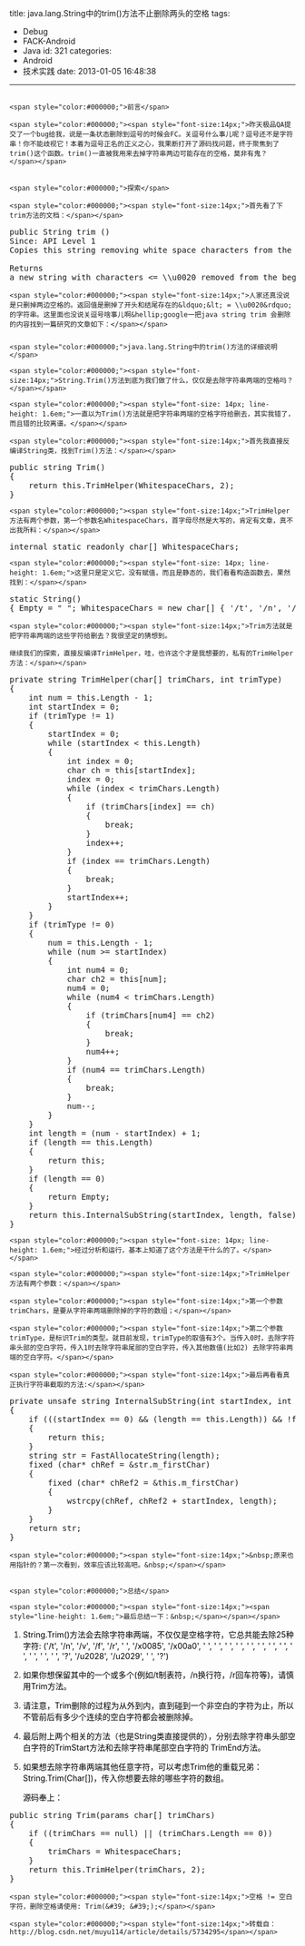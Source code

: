 title: java.lang.String中的trim()方法不止删除两头的空格
tags:
  - Debug
  - FACK-Android
  - Java
id: 321
categories:
  - Android
  - 技术实践
date: 2013-01-05 16:48:38
---

## 
	<span style="color:#000000;">前言</span>

	<span style="color:#000000;"><span style="font-size:14px;">昨天极品QA提交了一个bug给我，说是一条状态删除到逗号的时候会FC。关逗号什么事儿呢？逗号还不是字符串！你不能歧视它！本着为逗号正名的正义之心，我果断打开了源码找问题，终于聚焦到了trim()这个函数。trim()一直被我用来去掉字符串两边可能存在的空格，莫非有鬼？</span></span>

## 
	<span style="color:#000000;">探索</span>

	<span style="color:#000000;"><span style="font-size:14px;">首先看了下trim方法的文档：</span></span>

<pre class="brush:java;">
public String trim () 
Since: API Level 1 
Copies this string removing white space characters from the beginning and end of the string.

Returns
a new string with characters &lt;= \\u0020 removed from the beginning and the end. </pre>

	<span style="color:#000000;"><span style="font-size:14px;">人家还真没说是只删掉两边空格的。返回值是删掉了开头和结尾存在的&ldquo;&lt; = \\u0020&rdquo;的字符串。这里面也没说关逗号啥事儿啊&hellip;google一把java string trim 会删除的内容找到一篇研究的文章如下：</span></span>

### 
	<span style="color:#000000;">java.lang.String中的trim()方法的详细说明</span>

	<span style="color:#000000;"><span style="font-size:14px;">String.Trim()方法到底为我们做了什么，仅仅是去除字符串两端的空格吗？</span></span>

	<span style="color:#000000;"><span style="font-size: 14px; line-height: 1.6em;">一直以为Trim()方法就是把字符串两端的空格字符给删去，其实我错了，而且错的比较离谱。</span></span>

	<span style="color:#000000;"><span style="font-size:14px;">首先我直接反编译String类，找到Trim()方法：</span></span>

<pre class="brush:java;">
public string Trim()
{
    return this.TrimHelper(WhitespaceChars, 2);
}</pre>

	<span style="color:#000000;"><span style="font-size:14px;">TrimHelper方法有两个参数，第一个参数名WhitespaceChars，首字母尽然是大写的，肯定有文章，真不出我所料：</span></span>

<pre class="brush:java;">
internal static readonly char[] WhitespaceChars;</pre>

	<span style="color:#000000;"><span style="font-size: 14px; line-height: 1.6em;">这里只是定义它，没有赋值，而且是静态的，我们看看构造函数去，果然找到：</span></span>

<pre class="brush:java;">
static String()
{ Empty = &quot; &quot;; WhitespaceChars = new char[] { &#39;/t&#39;, &#39;/n&#39;, &#39;/v&#39;, &#39;/f&#39;, &#39;/r&#39;, &#39; &#39;, &#39;/x0085&#39;, &#39;/x00a0&#39;, &#39;?&#39;, &#39; &#39;, &#39; &#39;, &#39; &#39;, &#39; &#39;, &#39;?&#39;, &#39;?&#39;, &#39;?&#39;, &#39;?&#39;, &#39;?&#39;, &#39; &#39;, &#39;?&#39;, &#39;?&#39;, &#39;/u2028&#39;, &#39;/u2029&#39;, &#39; &#39;, &#39;?&#39; }; }  </pre>

	<span style="color:#000000;"><span style="font-size:14px;">Trim方法就是把字符串两端的这些字符给删去？我很坚定的猜想到。

	继续我们的探索，直接反编译TrimHelper，哇，也许这个才是我想要的，私有的TrimHelper方法：</span></span>

<pre class="brush:java;">
private string TrimHelper(char[] trimChars, int trimType)
{
    int num = this.Length - 1;
    int startIndex = 0;
    if (trimType != 1)
    {
        startIndex = 0;
        while (startIndex &lt; this.Length)
        {
            int index = 0;
            char ch = this[startIndex];
            index = 0;
            while (index &lt; trimChars.Length)
            {
                if (trimChars[index] == ch)
                {
                    break;
                }
                index++;
            }
            if (index == trimChars.Length)
            {
                break;
            }
            startIndex++;
        }
    }
    if (trimType != 0)
    {
        num = this.Length - 1;
        while (num &gt;= startIndex)
        {
            int num4 = 0;
            char ch2 = this[num];
            num4 = 0;
            while (num4 &lt; trimChars.Length)
            {
                if (trimChars[num4] == ch2)
                {
                    break;
                }
                num4++;
            }
            if (num4 == trimChars.Length)
            {
                break;
            }
            num--;
        }
    }
    int length = (num - startIndex) + 1;
    if (length == this.Length)
    {
        return this;
    }
    if (length == 0)
    {
        return Empty;
    }
    return this.InternalSubString(startIndex, length, false);
}</pre>

	<span style="color:#000000;"><span style="font-size: 14px; line-height: 1.6em;">经过分析和运行，基本上知道了这个方法是干什么的了。</span></span>

	<span style="color:#000000;"><span style="font-size:14px;">TrimHelper方法有两个参数：</span></span>

	<span style="color:#000000;"><span style="font-size:14px;">第一个参数trimChars，是要从字符串两端删除掉的字符的数组；</span></span>

	<span style="color:#000000;"><span style="font-size:14px;">第二个参数trimType，是标识Trim的类型。就目前发现，trimType的取值有3个。当传入0时，去除字符串头部的空白字符，传入1时去除字符串尾部的空白字符，传入其他数值(比如2) 去除字符串两端的空白字符。</span></span>

	<span style="color:#000000;"><span style="font-size:14px;">最后再看看真正执行字符串截取的方法:</span></span>

<pre class="brush:java;">
private unsafe string InternalSubString(int startIndex, int length, bool fAlwaysCopy)
{
    if (((startIndex == 0) &amp;&amp; (length == this.Length)) &amp;&amp; !fAlwaysCopy)
    {
        return this;
    }
    string str = FastAllocateString(length);
    fixed (char* chRef = &amp;str.m_firstChar)
    {
        fixed (char* chRef2 = &amp;this.m_firstChar)
        {
            wstrcpy(chRef, chRef2 + startIndex, length);
        }
    }
    return str;
}</pre>

	<span style="color:#000000;"><span style="font-size:14px;">&nbsp;原来也用指针的？第一次看到，效率应该比较高吧。&nbsp;</span></span>

## 
	<span style="color:#000000;">总结</span>

	<span style="color:#000000;"><span style="font-size:14px;"><span style="line-height: 1.6em;">最后总结一下：&nbsp;</span></span></span>

1.  <span style="color:#000000;"><span style="font-size:14px;">String.Trim()方法会去除字符串两端，不仅仅是空格字符，它总共能去除25种字符:&nbsp;(&#39;/t&#39;, &#39;/n&#39;, &#39;/v&#39;, &#39;/f&#39;, &#39;/r&#39;, &#39; &#39;, &#39;/x0085&#39;, &#39;/x00a0&#39;, &#39; &#39;, &#39; &#39;, &#39; &#39;, &#39; &#39;, &#39; &#39;, &#39; &#39;, &#39; &#39;, &#39; &#39;, &#39; &#39;, &#39; &#39;, &#39; &#39;, &#39; &#39;, &#39;?&#39;, &#39;/u2028&#39;, &#39;/u2029&#39;, &#39; &#39;, &#39;?&#39;)</span></span>
2.  <span style="color:#000000;"><span style="font-size:14px;"><span style="font-size:14px;">如果你想保留其中的一个或多个(例如/t制表符，/n换行符，/r回车符等)，请慎用Trim方法。</span></span></span>
3.  <span style="color:#000000;"><span style="font-size:14px;"><span style="font-size:14px;"><span style="font-size:14px;">请注意，Trim删除的过程为从外到内，直到碰到一个非空白的字符为止，所以不管前后有多少个连续的空白字符都会被删除掉。</span></span></span></span>
4.  <span style="color:#000000;"><span style="font-size:14px;"><span style="font-size:14px;"><span style="font-size:14px;"><span style="font-size:14px;"><span style="font-size:14px;"><span style="font-size:14px;"><span style="font-size:14px;">最后附上两个相关的方法（也是String类直接提供的），分别去除字符串头部空白字符的TrimStart方法和去除字符串尾部空白字符的 TrimEnd方法。</span></span></span></span></span></span></span></span>
5.  <span style="color:#000000;"><span style="font-size:14px;"><span style="font-size:14px;"><span style="font-size:14px;"><span style="font-size:14px;"><span style="font-size:14px;"><span style="font-size:14px;"><span style="font-size:14px;"><span style="font-size:14px;">如果想去除字符串两端其他任意字符，可以考虑Trim他的重载兄弟：String.Trim(Char[])，传入你想要去除的哪些字符的数组。</span></span></span></span></span></span></span></span></span>

	<span style="color:#000000;"><span style="font-size:14px;">源码奉上：</span></span>

<pre class="brush:java;">
public string Trim(params char[] trimChars)
{
    if ((trimChars == null) || (trimChars.Length == 0))
    {
        trimChars = WhitespaceChars;
    }
    return this.TrimHelper(trimChars, 2);
}</pre>

	<span style="color:#000000;"><span style="font-size:14px;">空格 != 空白字符，删除空格请使用: Trim(&#39; &#39;);</span></span>

	<span style="color:#000000;"><span style="font-size:14px;">转载自：http://blog.csdn.net/muyu114/article/details/5734295</span></span>